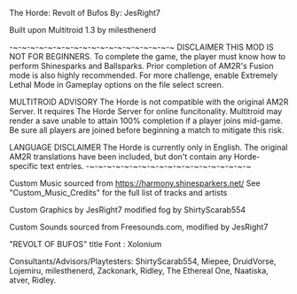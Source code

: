 The Horde: Revolt of Bufos
By: JesRight7

Built upon Multitroid 1.3 by milesthenerd

-~-~-~-~-~-~-~-~-~-~-~-~-~-~-~-~-~-~-~
DISCLAIMER
THIS MOD IS NOT FOR BEGINNERS. 
To complete the game, the player must know how to perform Shinesparks and Ballsparks. Prior completion of AM2R's Fusion mode is also highly recommended. For more challenge, enable Extremely Lethal Mode in Gameplay options on the file select screen.

MULTITROID ADVISORY
The Horde is not compatible with the original AM2R Server. It requires The Horde Server for online funcitonality. 
Multitroid may render a save unable to attain 100% completion if a player joins mid-game. Be sure all players are joined before beginning a match to mitigate this risk.

LANGUAGE DISCLAIMER
The Horde is currently only in English. The original AM2R translations have been included, but don't contain any Horde-specific text entries.
-~-~-~-~-~-~-~-~-~-~-~-~-~-~-~-~-~-~-~

Custom Music sourced from https://harmony.shinesparkers.net/
See "Custom_Music_Credits" for the full list of tracks and artists

Custom Graphics by JesRight7
modified fog by ShirtyScarab554

Custom Sounds sourced from Freesounds.com, modified by JesRight7

"REVOLT OF BUFOS" title Font : Xolonium

Consultants/Advisors/Playtesters: ShirtyScarab554, Miepee, DruidVorse, Lojemiru, milesthenerd, Zackonark, Ridley, The Ethereal One, Naatiska, atver, Ridley.

